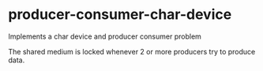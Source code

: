 # producer-consumer-char-device
Implements a char device and producer consumer problem

The shared medium is locked whenever 2 or more producers try to produce data.
